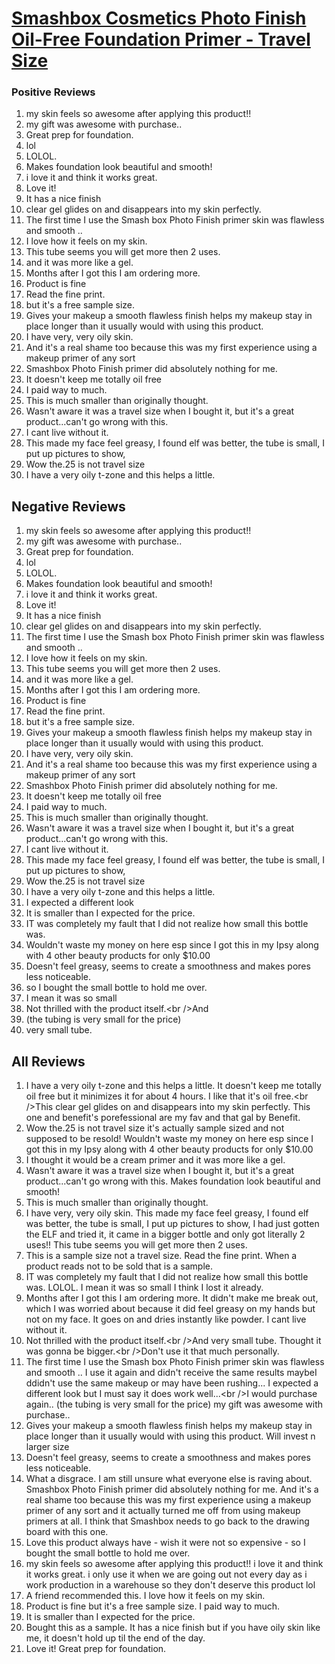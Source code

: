 # [Smashbox Cosmetics Photo Finish Oil-Free Foundation Primer - Travel Size](https://products.checkmycream.com/products/Smashbox-Cosmetics-Photo-Finish-Oil-Free-Foundation-Primer-Travel-Size.html)

### Positive Reviews

<ol>
      <li>my skin feels so awesome after applying this product!!</li>
      <li>my gift was awesome with purchase..</li>
      <li>Great prep for foundation.</li>
      <li>lol</li>
      <li>LOLOL.  </li>
      <li>Makes foundation look beautiful and smooth!</li>
      <li>i love it and think it works great.</li>
      <li>Love it!  </li>
      <li>It has a nice finish</li>
      <li>clear gel glides on and disappears into my skin perfectly.</li>
      <li>The first time I use the Smash box Photo Finish primer skin was flawless and smooth ..</li>
      <li>I love how it feels on my skin.</li>
      <li>This tube seems you will get more then 2 uses.</li>
      <li>and it was more like a gel.</li>
      <li>Months after I got this I am ordering more.</li>
      <li>Product is fine</li>
      <li>Read the fine print.</li>
      <li>but it&#x27;s a free sample size.  </li>
      <li>Gives your makeup a smooth flawless finish helps my makeup stay in place longer than it usually would with using this product.</li>
      <li>I have very, very oily skin.</li>
      <li>And it&#x27;s a real shame too because this was my first experience using a makeup primer of any sort</li>
      <li>Smashbox Photo Finish primer did absolutely nothing for me.</li>
      <li>It doesn&#x27;t keep me totally oil free</li>
      <li>I paid way to much.</li>
      <li>This is much smaller than originally thought.</li>
      <li>Wasn&#x27;t aware it was a travel size when I bought it, but it&#x27;s a great product...can&#x27;t go wrong with this.</li>
      <li>I cant live without it.</li>
      <li>This made my face feel greasy, I found elf was better, the tube is small, I put up pictures to show,</li>
      <li>Wow the.25 is not travel size</li>
      <li>I have a very oily t-zone and this helps a little.</li>
</ol>


<h2>Negative Reviews</h2>
<ol>
<li> my skin feels so awesome after applying this product!!</li>
<li> my gift was awesome with purchase..</li>
<li> Great prep for foundation.</li>
<li> lol</li>
<li> LOLOL.  </li>
<li> Makes foundation look beautiful and smooth!</li>
<li> i love it and think it works great.</li>
<li> Love it!  </li>
<li> It has a nice finish</li>
<li> clear gel glides on and disappears into my skin perfectly.</li>
<li> The first time I use the Smash box Photo Finish primer skin was flawless and smooth ..</li>
<li> I love how it feels on my skin.</li>
<li> This tube seems you will get more then 2 uses.</li>
<li> and it was more like a gel.</li>
<li> Months after I got this I am ordering more.</li>
<li> Product is fine</li>
<li> Read the fine print.</li>
<li> but it&#x27;s a free sample size.  </li>
<li> Gives your makeup a smooth flawless finish helps my makeup stay in place longer than it usually would with using this product.</li>
<li> I have very, very oily skin.</li>
<li> And it&#x27;s a real shame too because this was my first experience using a makeup primer of any sort</li>
<li> Smashbox Photo Finish primer did absolutely nothing for me.</li>
<li> It doesn&#x27;t keep me totally oil free</li>
<li> I paid way to much.</li>
<li> This is much smaller than originally thought.</li>
<li> Wasn&#x27;t aware it was a travel size when I bought it, but it&#x27;s a great product...can&#x27;t go wrong with this.</li>
<li> I cant live without it.</li>
<li> This made my face feel greasy, I found elf was better, the tube is small, I put up pictures to show,</li>
<li> Wow the.25 is not travel size</li>
<li> I have a very oily t-zone and this helps a little.</li>
<li> I expected a different look</li>
<li> It is smaller than I expected for the price.</li>
<li> IT was completely my fault that I did not realize how small this bottle was.</li>
<li> Wouldn&#x27;t waste my money on here esp since I got this in my Ipsy along with 4 other beauty products for only $10.00</li>
<li> Doesn&#x27;t feel greasy, seems to create a smoothness and makes pores less noticeable.</li>
<li> so I bought the small bottle to hold me over.</li>
<li> I mean it was so small</li>
<li> Not thrilled with the product itself.&lt;br /&gt;And</li>
<li> (the tubing is very small for the price)</li>
<li> very small tube.</li>
</ol>

<h2>All Reviews</h2>

<ol>
    <li> I have a very oily t-zone and this helps a little. It doesn&#x27;t keep me totally oil free but it minimizes it for about 4 hours. I like that it&#x27;s oil free.&lt;br /&gt;This clear gel glides on and disappears into my skin perfectly. This one and benefit&#x27;s porefessional are my fav and that gal by Benefit.</li>
    <li> Wow the.25 is not travel size it&#x27;s actually sample sized and not supposed to be resold! Wouldn&#x27;t waste my money on here esp since I got this in my Ipsy along with 4 other beauty products for only $10.00</li>
    <li> I thought it would be a cream primer and it was more like a gel.</li>
    <li> Wasn&#x27;t aware it was a travel size when I bought it, but it&#x27;s a great product...can&#x27;t go wrong with this. Makes foundation look beautiful and smooth!</li>
    <li> This is much smaller than originally thought.</li>
    <li> I have very, very oily skin. This made my face feel greasy, I found elf was better, the tube is small, I put up pictures to show, I had just gotten the ELF and tried it, it came in a bigger bottle and only got literally 2 uses!! This tube seems you will get more then 2 uses.</li>
    <li> This is a sample size not a travel size. Read the fine print. When a product reads not to be sold that is a sample.</li>
    <li> IT was completely my fault that I did not realize how small this bottle was. LOLOL.  I mean it was so small I think I lost it already.</li>
    <li> Months after I got this I am ordering more. It didn&#x27;t make me break out, which I was worried about because it did feel greasy on my hands but not on my face. It goes on and dries instantly like powder. I cant live without it.</li>
    <li> Not thrilled with the product itself.&lt;br /&gt;And very small tube. Thought it was gonna be bigger.&lt;br /&gt;Don&#x27;t use it that much personally.</li>
    <li> The first time I use the Smash box Photo Finish primer skin was flawless and smooth .. I use it again and didn&#x27;t receive the same results maybeI ddidn&#x27;t use the same makeup or may have been rushing... I expected a different look but I must say it does work well...&lt;br /&gt;I would purchase again.. (the tubing is very small for the price) my gift was awesome with purchase..</li>
    <li> Gives your makeup a smooth flawless finish helps my makeup stay in place longer than it usually would with using this product. Will invest n larger size</li>
    <li> Doesn&#x27;t feel greasy, seems to create a smoothness and makes pores less noticeable.</li>
    <li> What a disgrace. I am still unsure what everyone else is raving about. Smashbox Photo Finish primer did absolutely nothing for me. And it&#x27;s a real shame too because this was my first experience using a makeup primer of any sort and it actually turned me off from using makeup primers at all. I think that Smashbox needs to go back to the drawing board with this one.</li>
    <li> Love this product always have - wish it were not so expensive - so I bought the small bottle to hold me over.</li>
    <li> my skin feels so awesome after applying this product!! i love it and think it works great. i only use it when we are going out not every day as i work production in a warehouse so they don&#x27;t deserve this product lol</li>
    <li> A friend recommended this. I love how it feels on my skin.</li>
    <li> Product is fine but it&#x27;s a free sample size.  I paid way to much.</li>
    <li> It is smaller than I expected for the price.</li>
    <li> Bought this as a sample. It has a nice finish but if you have oily skin like me, it doesn&#x27;t hold up til the end of the day.</li>
    <li> Love it!  Great prep for foundation.</li>
</ol>




